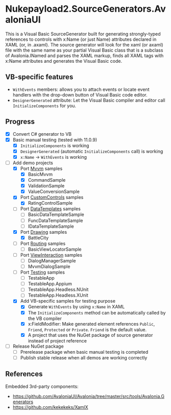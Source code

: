 # Nukepayload2.SourceGenerators.AvaloniaUI
This is a Visual Basic SourceGenerator built for generating strongly-typed references to controls with x:Name (or just Name) attributes declared in XAML (or, in .axaml). The source generator will look for the xaml (or axaml) file with the same name as your partial Visual Basic class that is a subclass of Avalonia.INamed and parses the XAML markup, finds all XAML tags with x:Name attributes and generates the Visual Basic code.

## VB-specific features
- `WithEvents` members: allows you to attach events or locate event handlers with the drop-down button of Visual Basic code editor.
- `DesignerGenerated` attribute: Let the Visual Basic compiler and editor call `InitializeComponents` for you.

## Progress
- [x] Convert C# generator to VB
- [x] Basic manual testing (tested with 11.0.9)
    - [x] `InitializeComponents` is working
    - [x] `DesignerGenerated` (automatic `InitializeComponents` call) is working
    - [x] `x:Name` -> `WithEvents` is working
- [ ] Add demo projects
    - [x] Port [Mvvm](https://github.com/AvaloniaUI/Avalonia.Samples/tree/main/src/Avalonia.Samples/MVVM) samples
        - [x] BasicMvvm
        - [x] CommandSample
        - [x] ValidationSample
        - [x] ValueConversionSample
    - [x] Port [CustomControls](https://github.com/AvaloniaUI/Avalonia.Samples/tree/main/src/Avalonia.Samples/CustomControls) samples
        - [x] RatingControlSample
    - [ ] Port [DataTemplates](https://github.com/AvaloniaUI/Avalonia.Samples/tree/main/src/Avalonia.Samples/DataTemplates) samples
        - [ ] BasicDataTemplateSample
        - [ ] FuncDataTemplateSample
        - [ ] IDataTemplateSample
    - [x] Port [Drawing](https://github.com/AvaloniaUI/Avalonia.Samples/tree/main/src/Avalonia.Samples/Drawing) samples
        - [x] BattleCity
    - [ ] Port [Routing](https://github.com/AvaloniaUI/Avalonia.Samples/tree/main/src/Avalonia.Samples/Routing) samples
        - [ ] BasicViewLocatorSample
    - [ ] Port [ViewInteraction](https://github.com/AvaloniaUI/Avalonia.Samples/tree/main/src/Avalonia.Samples/ViewInteraction) samples
        - [ ] DialogManagerSample
        - [ ] MvvmDialogSample
    - [ ] Port [Testing](https://github.com/AvaloniaUI/Avalonia.Samples/tree/main/src/Avalonia.Samples/Testing) samples
        - [ ] TestableApp
        - [ ] TestableApp.Appium
        - [ ] TestableApp.Headless.NUnit
        - [ ] TestableApp.Headless.XUnit
    - [x] Add VB-specific samples for testing purpose
        - [x] Generate `WithEvents` by using `x:Name` in XAML
        - [x] The `InitializeComponents` method can be automatically called by the VB compiler
        - [x] x:FieldModifier: Make generated element references `Public`, `Friend`, `Protected` or `Private`. `Friend` is the default value.
        - [x] A project that uses the NuGet package of source generator instead of project reference 
- [ ] Release NuGet package
    - [ ] Prerelease package when basic manual testing is completed
    - [ ] Publish stable release when all demos are working correctly

## References
Embedded 3rd-party components:
- https://github.com/AvaloniaUI/Avalonia/tree/master/src/tools/Avalonia.Generators
- https://github.com/kekekeks/XamlX
